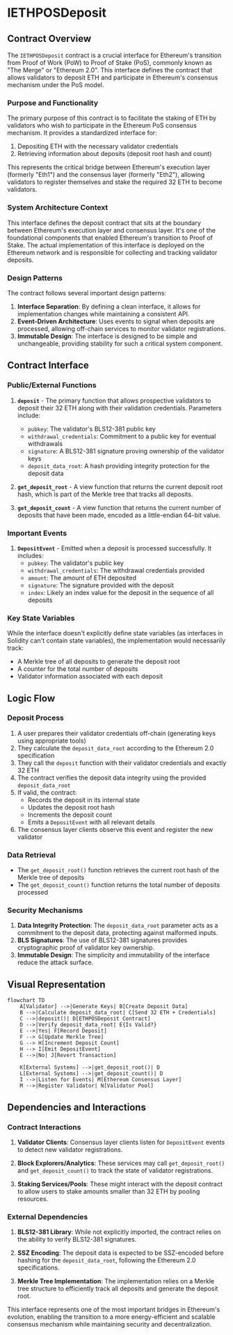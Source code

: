 # IETHPOSDeposit

## Contract Overview

The `IETHPOSDeposit` contract is a crucial interface for Ethereum's transition from Proof of Work (PoW) to Proof of Stake (PoS), commonly known as "The Merge" or "Ethereum 2.0". This interface defines the contract that allows validators to deposit ETH and participate in Ethereum's consensus mechanism under the PoS model.

### Purpose and Functionality

The primary purpose of this contract is to facilitate the staking of ETH by validators who wish to participate in the Ethereum PoS consensus mechanism. It provides a standardized interface for:

1. Depositing ETH with the necessary validator credentials
2. Retrieving information about deposits (deposit root hash and count)

This represents the critical bridge between Ethereum's execution layer (formerly "Eth1") and the consensus layer (formerly "Eth2"), allowing validators to register themselves and stake the required 32 ETH to become validators.

### System Architecture Context

This interface defines the deposit contract that sits at the boundary between Ethereum's execution layer and consensus layer. It's one of the foundational components that enabled Ethereum's transition to Proof of Stake. The actual implementation of this interface is deployed on the Ethereum network and is responsible for collecting and tracking validator deposits.

### Design Patterns

The contract follows several important design patterns:

1. **Interface Separation**: By defining a clean interface, it allows for implementation changes while maintaining a consistent API.
2. **Event-Driven Architecture**: Uses events to signal when deposits are processed, allowing off-chain services to monitor validator registrations.
3. **Immutable Design**: The interface is designed to be simple and unchangeable, providing stability for such a critical system component.

## Contract Interface

### Public/External Functions

1. **`deposit`** - The primary function that allows prospective validators to deposit their 32 ETH along with their validation credentials. Parameters include:
   - `pubkey`: The validator's BLS12-381 public key
   - `withdrawal_credentials`: Commitment to a public key for eventual withdrawals
   - `signature`: A BLS12-381 signature proving ownership of the validator keys
   - `deposit_data_root`: A hash providing integrity protection for the deposit data

2. **`get_deposit_root`** - A view function that returns the current deposit root hash, which is part of the Merkle tree that tracks all deposits.

3. **`get_deposit_count`** - A view function that returns the current number of deposits that have been made, encoded as a little-endian 64-bit value.

### Important Events

1. **`DepositEvent`** - Emitted when a deposit is processed successfully. It includes:
   - `pubkey`: The validator's public key
   - `withdrawal_credentials`: The withdrawal credentials provided
   - `amount`: The amount of ETH deposited
   - `signature`: The signature provided with the deposit
   - `index`: Likely an index value for the deposit in the sequence of all deposits

### Key State Variables

While the interface doesn't explicitly define state variables (as interfaces in Solidity can't contain state variables), the implementation would necessarily track:

- A Merkle tree of all deposits to generate the deposit root
- A counter for the total number of deposits
- Validator information associated with each deposit

## Logic Flow

### Deposit Process

1. A user prepares their validator credentials off-chain (generating keys using appropriate tools)
2. They calculate the `deposit_data_root` according to the Ethereum 2.0 specification
3. They call the `deposit` function with their validator credentials and exactly 32 ETH
4. The contract verifies the deposit data integrity using the provided `deposit_data_root`
5. If valid, the contract:
   - Records the deposit in its internal state
   - Updates the deposit root hash
   - Increments the deposit count
   - Emits a `DepositEvent` with all relevant details
6. The consensus layer clients observe this event and register the new validator

### Data Retrieval

- The `get_deposit_root()` function retrieves the current root hash of the Merkle tree of deposits
- The `get_deposit_count()` function returns the total number of deposits processed

### Security Mechanisms

1. **Data Integrity Protection**: The `deposit_data_root` parameter acts as a commitment to the deposit data, protecting against malformed inputs.
2. **BLS Signatures**: The use of BLS12-381 signatures provides cryptographic proof of validator key ownership.
3. **Immutable Design**: The simplicity and immutability of the interface reduce the attack surface.

## Visual Representation

```mermaid
flowchart TD
    A[Validator] -->|Generate Keys| B[Create Deposit Data]
    B -->|Calculate deposit_data_root| C[Send 32 ETH + Credentials]
    C -->|deposit()| D[ETHPOSDeposit Contract]
    D -->|Verify deposit_data_root| E{Is Valid?}
    E -->|Yes| F[Record Deposit]
    F --> G[Update Merkle Tree]
    G --> H[Increment Deposit Count]
    H --> I[Emit DepositEvent]
    E -->|No| J[Revert Transaction]
    
    K[External Systems] -->|get_deposit_root()| D
    L[External Systems] -->|get_deposit_count()| D
    I -->|Listen for Events| M[Ethereum Consensus Layer]
    M -->|Register Validator| N[Validator Pool]
```

## Dependencies and Interactions

### Contract Interactions

1. **Validator Clients**: Consensus layer clients listen for `DepositEvent` events to detect new validator registrations.

2. **Block Explorers/Analytics**: These services may call `get_deposit_root()` and `get_deposit_count()` to track the state of validator registrations.

3. **Staking Services/Pools**: These might interact with the deposit contract to allow users to stake amounts smaller than 32 ETH by pooling resources.

### External Dependencies

1. **BLS12-381 Library**: While not explicitly imported, the contract relies on the ability to verify BLS12-381 signatures.

2. **SSZ Encoding**: The deposit data is expected to be SSZ-encoded before hashing for the `deposit_data_root`, following the Ethereum 2.0 specifications.

3. **Merkle Tree Implementation**: The implementation relies on a Merkle tree structure to efficiently track all deposits and generate the deposit root.

This interface represents one of the most important bridges in Ethereum's evolution, enabling the transition to a more energy-efficient and scalable consensus mechanism while maintaining security and decentralization.